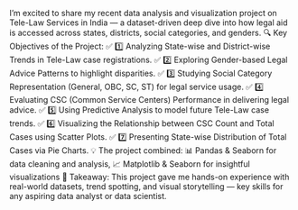 I’m excited to share my recent data analysis and visualization project on Tele-Law Services in India — a dataset-driven deep dive into how legal aid is accessed across states, districts, social categories, and genders.
🔍 Key Objectives of the Project:
✅ 1️⃣ Analyzing State-wise and District-wise Trends in Tele-Law case registrations.
✅ 2️⃣ Exploring Gender-based Legal Advice Patterns to highlight disparities.
 ✅ 3️⃣ Studying Social Category Representation (General, OBC, SC, ST) for legal service usage.
 ✅ 4️⃣ Evaluating CSC (Common Service Centers) Performance in delivering legal advice.
 ✅ 5️⃣ Using Predictive Analysis to model future Tele-Law case trends.
 ✅ 6️⃣ Visualizing the Relationship between CSC Count and Total Cases using Scatter Plots.
 ✅ 7️⃣ Presenting State-wise Distribution of Total Cases via Pie Charts.
💡 The project combined:
 📊 Pandas & Seaborn for data cleaning and analysis,
 📈 Matplotlib & Seaborn for insightful visualizations
🎯 Takeaway:
 This project gave me hands-on experience with real-world datasets, trend spotting, and visual storytelling — key skills for any aspiring data analyst or data scientist.
